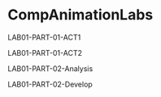 # CompAnimationLabs

LAB01-PART-01-ACT1

LAB01-PART-01-ACT2

LAB01-PART-02-Analysis

LAB01-PART-02-Develop
